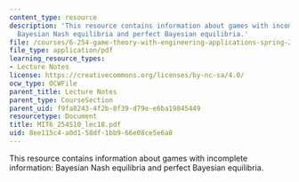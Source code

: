 ```yaml
---
content_type: resource
description: 'This resource contains information about games with incomplete information:
  Bayesian Nash equilibria and perfect Bayesian equilibria.'
file: /courses/6-254-game-theory-with-engineering-applications-spring-2010/8ee115c4a0d158df1bb966e08ce5e6a8_MIT6_254S10_lec18.pdf
file_type: application/pdf
learning_resource_types:
- Lecture Notes
license: https://creativecommons.org/licenses/by-nc-sa/4.0/
ocw_type: OCWFile
parent_title: Lecture Notes
parent_type: CourseSection
parent_uid: f9fa8243-4f2b-8f39-d79e-e6ba19845449
resourcetype: Document
title: MIT6_254S10_lec18.pdf
uid: 8ee115c4-a0d1-58df-1bb9-66e08ce5e6a8
---
```

This resource contains information about games with incomplete information: Bayesian Nash equilibria and perfect Bayesian equilibria.